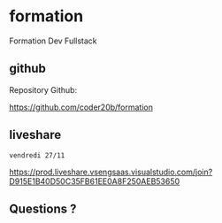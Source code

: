 # formation

Formation Dev Fullstack

## github

Repository Github:

https://github.com/coder20b/formation

## liveshare

    vendredi 27/11

https://prod.liveshare.vsengsaas.visualstudio.com/join?D915E1B40D50C35FB61EE0A8F250AEB53650

## Questions ?

